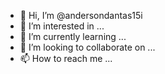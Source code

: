 - 👋 Hi, I’m @andersondantas15i
- 👀 I’m interested in ...
- 🌱 I’m currently learning ...
- 💞️ I’m looking to collaborate on ...
- 📫 How to reach me ...

<!---
andersondantas15i/andersondantas15i is a ✨ special ✨ repository because its `README.md` (this file) appears on your GitHub profile.
You can click the Preview link to take a look at your changes.
--->
